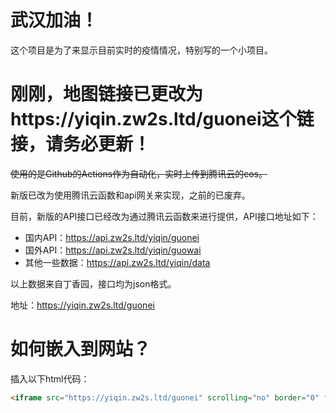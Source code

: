 # 武汉加油！
这个项目是为了来显示目前实时的疫情情况，特别写的一个小项目。
# 刚刚，地图链接已更改为https://yiqin.zw2s.ltd/guonei这个链接，请务必更新！
~~使用的是Github的Actions作为自动化，实时上传到腾讯云的cos。~~

新版已改为使用腾讯云函数和api网关来实现，之前的已废弃。

目前，新版的API接口已经改为通过腾讯云函数来进行提供，API接口地址如下：
- 国内API：https://api.zw2s.ltd/yiqin/guonei
- 国外API：https://api.zw2s.ltd/yiqin/guowai
- 其他一些数据：https://api.zw2s.ltd/yiqin/data

以上数据来自丁香园，接口均为json格式。

地址：https://yiqin.zw2s.ltd/guonei
# 如何嵌入到网站？
插入以下html代码：
```html
<iframe src="https://yiqin.zw2s.ltd/guonei" scrolling="no" border="0" frameborder="no" framespacing="0" allowfullscreen="true" style="width:1349px; height:500px;"></iframe>
```
